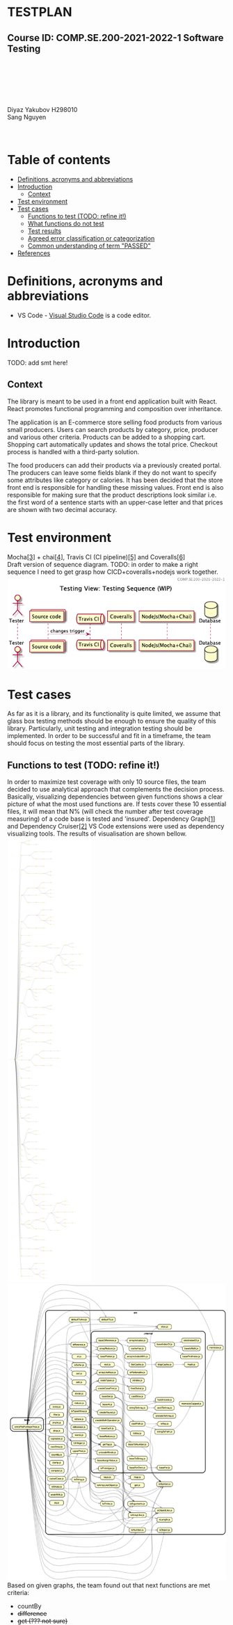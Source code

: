 \
\
\
\
\
\
\
\
\
<br>
# TESTPLAN <!-- omit in toc -->
## Course ID: COMP.SE.200-2021-2022-1 Software Testing
\
\
\
\
\
\
Diyaz Yakubov H298010
\
Sang Nguyen
\
\
<br>

<div style="page-break-after: always;"></div>

# Table of contents <!-- omit in toc -->
- [Definitions, acronyms and abbreviations](#definitions-acronyms-and-abbreviations)
- [Introduction](#introduction)
  - [Context](#context)
- [Test environment](#test-environment)
- [Test cases](#test-cases)
  - [Functions to test (TODO: refine it!)](#functions-to-test-todo-refine-it)
  - [What functions do not test](#what-functions-do-not-test)
  - [Test results](#test-results)
  - [Agreed error classification or categorization](#agreed-error-classification-or-categorization)
  - [Common understanding of term "PASSED"](#common-understanding-of-term-passed)
- [References](#references)

# Definitions, acronyms and abbreviations
<!-- List of any definitions, acronyms and abbreviations used in the document. -->
* VS Code - [Visual Studio Code](https://code.visualstudio.com/) is a code editor.

# Introduction
<!-- Short introduction to the contents of the document. 
What is in the document?
What is the purpose of the document? -->
TODO: add smt here!
## Context
The library is meant to be used in a front end application built with React. React promotes functional programming and composition over inheritance.

The application is an E-commerce store selling food products from various small producers. Users can search products by category, price, producer and various other criteria. Products can be added to a shopping cart. Shopping cart automatically updates and shows the total price. Checkout process is handled with a third-party solution.

The food producers can add their products via a previously created portal. The producers can leave some fields blank if they do not want to specify some attributes like category or calories. It has been decided that the store front end is responsible for handling these missing values. Front end is also responsible for making sure that the product descriptions look similar i.e. the first word of a sentence starts with an upper-case letter and that prices are shown with two decimal accuracy.

# Test environment
<!-- Description of the chosen tools, packages, libraries, etc. including possible links to web sources (tutorials, homepages, etc). 
Why these tools were chosen? 
A (UML) diagram of your test setup. The diagram can be an activity or sequence diagram, which ever feels more natural. The diagram can be high-level (abstract), but it should illustrate how your test setup should work and how the chosen tools should interact with each other. -->
Mocha[[3]](#references) + chai[[4]](#references), Travis CI (CI pipeline)[[5]](#references) and Coveralls[[6]](#references)  
Draft version of sequence diagram. TODO: in order to make a right sequence I need to get grasp how CICD+coveralls+nodejs work together.
![](../out/docs/testing_sequence/Testing%20Sequence%20(WIP).png)



# Test cases
<!-- What kind of tests are to be performed (unit, integration, ...) ? 
What parts of the library are to be tested and what aren't? 
Are any functions or components excluded from testing? Why?
How the test results will be documented?
If bugs or issues are found, how are they classified or categorized?
When the tests are considered "passed"? -->
As far as it is a library, and its functionality is quite limited, we assume that glass box testing methods should be enough to ensure the quality of this library. Particularly, unit testing and integration testing should be implemented. In order to be successful and fit in a timeframe, the team should focus on testing the most essential parts of the library.
## Functions to test (TODO: refine it!)
In order to maximize test coverage with only 10 source files, the team decided to use analytical approach that complements the decision process. Basically, visualizing dependencies between given functions shows a clear picture of what the most used functions are. If tests cover these 10 essential files, it will mean that N% (will check the number after test coverage measuring) of a code base is tested and 'insured'. Dependency Graph[[1]](#references) and Dependency Cruiser[[2]](#references) VS Code extensions were used as dependency visualizing tools. The results of visualisation are shown bellow. 
![Dependency Graph View](../.dependencygraph/dependencygraph.UmaUIE3u.svg)  
![Dependency Cruiser View](Screenshot%202021-10-03%20at%2019.03.19.png)
Based on given graphs, the team found out that next functions are met criteria:
- countBy
- ~~difference~~
- ~~get (??? not sure)~~
- ~~keys~~
- reduce
- drop*
- isArrayLikeObject*
- chunk
- toInteger
- isEmpty
- isSymbol
- isArrayLike
- isArgument

`*` - shows that a function and all its dependencies are fully testable, it doesn't have deps from `.internal`  

## What functions do not test 
Other functions are excluded from test cases because there are not enough resources to test all cases. Probably, they might be covered during evolving of the library. Moreover, the code under `.internal` folder is fully exempted from the testing because it is out of the team's duties (`.internal` is owned by LimPoPo team).  

## Test results
TODO: probably after investigating Travis CI (CI pipeline) and Coveralls

## Agreed error classification or categorization
TODO: elaborate this part 

## Common understanding of term "PASSED"
TODO: elaborate this part, maybe refer to DoD


# References
<!-- List of any and all references used in the document. -->
  [1] https://marketplace.visualstudio.com/items?itemName=sz-p.dependencygraph  
  [2] https://github.com/juanallo/vscode-dependency-cruiser  
  [3] https://mochajs.org/  
  [4] https://www.chaijs.com/  
  [5] https://www.travis-ci.com/  
  [6] https://coveralls.io/  
  

  